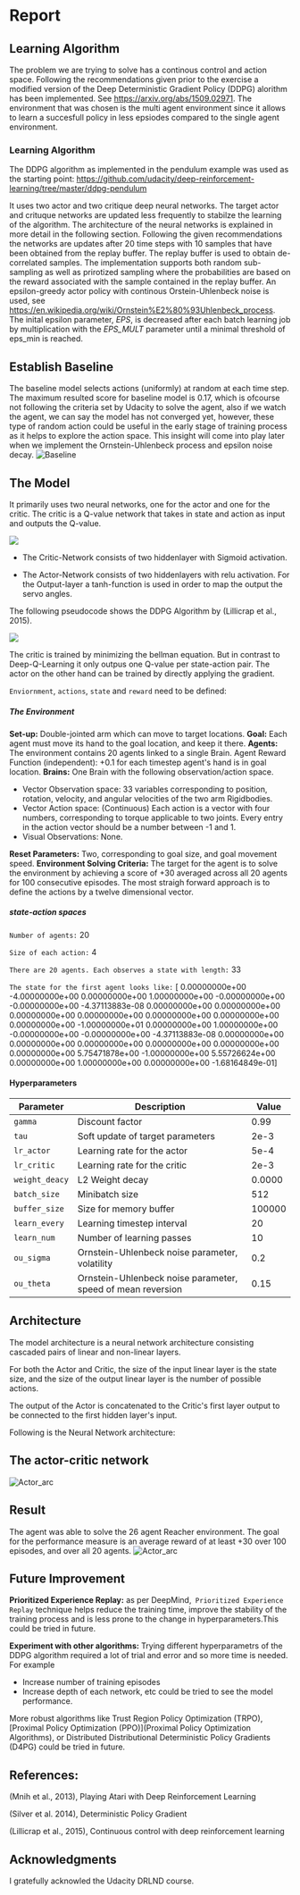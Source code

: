 # Report

## Learning Algorithm

The problem we are trying to solve has a continous control and action space.
Following the recommendations given prior to the exercise a modified version of the Deep Deterministic Gradient Policy (DDPG) alorithm has been implemented. See https://arxiv.org/abs/1509.02971.
The environment that was chosen is the multi agent environment since it allows to learn a succesfull policy in less epsiodes compared to the single agent environment.

### Learning Algorithm

The DDPG algorithm as implemented in the pendulum example was used as the starting point: https://github.com/udacity/deep-reinforcement-learning/tree/master/ddpg-pendulum

It uses two actor and two critique deep neural networks. The target actor and crituque networks are updated less frequently to stabilze the learning of the algorithm. The architecture of the neural networks is explained in more detail in the following section.
Following the given recommendations the networks are updates after 20 time steps with 10 samples that have been obtained from the replay buffer.
The replay buffer is used to obtain de-correlated samples. The implementation supports both random sub-sampling as well as prirotized sampling where the probabilities are based on the reward associated with the sample contained in the replay buffer.
An epsilon-greedy actor policy with continous Orstein-Uhlenbeck noise is used, see https://en.wikipedia.org/wiki/Ornstein%E2%80%93Uhlenbeck_process. The inital epsilon parameter, *EPS*, is decreased after each batch learning job by multiplication with the *EPS_MULT* parameter until a minimal threshold of eps_min is reached.


## Establish Baseline
The baseline model selects actions (uniformly) at random at each time step. The maximum resulted score for baseline model is 0.17, which is ofcourse not following the criteria set by Udacity to solve the agent, also if we watch the agent, we can say the model has not converged yet, however, these type of random action could be useful in the early stage of training process as it helps to explore the action space. This insight will come into play later when we implement the Ornstein-Uhlenbeck process and epsilon noise decay.
![Baseline](images/Baseline.png)

## The Model

It primarily uses two neural networks, one for the actor and one for the critic. The critic is a Q-value network that takes in state and action as input and outputs the Q-value. 
 
 ![](images/NeuralNetwork.png)


* The Critic-Network consists of two hiddenlayer with Sigmoid activation.

* The Actor-Network consists of two hiddenlayers with relu activation. For the Output-layer a tanh-function is used in order to map the 	output the servo angles.

The following pseudocode shows the DDPG Algorithm by (Lillicrap et al., 2015).

 ![](images/pseudocode)
 
The critic is trained by minimizing the bellman equation. But in contrast to Deep-Q-Learning it only outpus one Q-value per state-action pair. The actor on the other hand can be trained by directly applying the gradient.

`Enviornment`, `actions`, `state` and `reward` need to be defined:

##### The Environment

**Set-up:** Double-jointed arm which can move to target locations.
**Goal:** Each agent must move its hand to the goal location, and keep it there.
**Agents:** The environment contains 20 agents linked to a single Brain.
Agent Reward Function (independent):
+0.1 for each timestep agent's hand is in goal location.
**Brains:** One Brain with the following observation/action space.
* Vector Observation space: 33 variables corresponding to position, rotation, velocity, and angular velocities of the two arm Rigidbodies.
* Vector Action space: (Continuous) Each action is a vector with four numbers, corresponding to torque applicable to two joints. Every entry in the action vector should be a number between -1 and 1.
* Visual Observations: None.

**Reset Parameters:** Two, corresponding to goal size, and goal movement speed.
**Environment Solving Criteria:** The target for the agent is to solve the environment by achieving a score of +30 averaged across all 20 agents for 100 consecutive episodes.
The most straigh forward approach is to define the actions by a twelve dimensional vector.


##### **state-action spaces**

`Number of agents:`  20

`Size of each action:`  4

`There are 20 agents. Each observes a state with length:`  33

`The state for the first agent looks like:` [  0.00000000e+00  -4.00000000e+00   0.00000000e+00   1.00000000e+00
  -0.00000000e+00  -0.00000000e+00  -4.37113883e-08   0.00000000e+00
   0.00000000e+00   0.00000000e+00   0.00000000e+00   0.00000000e+00
   0.00000000e+00   0.00000000e+00  -1.00000000e+01   0.00000000e+00
   1.00000000e+00  -0.00000000e+00  -0.00000000e+00  -4.37113883e-08
   0.00000000e+00   0.00000000e+00   0.00000000e+00   0.00000000e+00
   0.00000000e+00   0.00000000e+00   5.75471878e+00  -1.00000000e+00
   5.55726624e+00   0.00000000e+00   1.00000000e+00   0.00000000e+00
  -1.68164849e-01]


#### **Hyperparameters**

| Parameter | Description | Value |
| --- | --- | --- |
| `gamma` | Discount factor | 0.99 |
| `tau` | Soft update of target parameters| 2e-3 |
| `lr_actor` | Learning rate for the actor | 5e-4 |
| `lr_critic` | Learning rate for the critic | 2e-3  |
| `weight_deacy` | L2 Weight decay | 0.0000 |
| `batch_size` | Minibatch size | 512|
| `buffer_size` | Size for memory buffer | 100000|
| `learn_every` | Learning timestep interval | 20 |       
| `learn_num` | Number of learning passes | 10 |
| `ou_sigma` | Ornstein-Uhlenbeck noise parameter, volatility | 0.2 |
| `ou_theta` | Ornstein-Uhlenbeck noise parameter, speed of mean reversion | 0.15 |



## Architecture

The model architecture is a neural network architecture consisting cascaded pairs of linear and non-linear layers.

For both the Actor and Critic, the size of the input linear layer is the state size, and the size of the output linear layer is the number of possible actions.

The output of the Actor is concatenated to the Critic's first layer output to be connected to the first hidden layer's input.

Following is the Neural Network architecture:
 ## The actor-critic network
 
 ![Actor_arc](images/actor.png)
 

## Result

The agent was able to solve the 26 agent Reacher environment. The goal for the performance measure is an average reward of at least +30 over 100 episodes, and over all 20 agents.
![Actor_arc](images/solution.png)

## Future Improvement

**Prioritized Experience Replay:** as per DeepMind,` Prioritized Experience Replay` technique helps reduce the training time, improve the stability of the training process and is less prone to the change in hyperparameters.This could be tried in future.

**Experiment with other algorithms:** Trying different hyperparametrs of the DDPG algorithm required a lot of trial and error and so more time is needed. For example

* Increase number of training episodes
* Increase depth of each network, etc could be tried to see the model performance.

More robust algorithms like Trust Region Policy Optimization (TRPO), [Proximal Policy Optimization (PPO)](Proximal Policy Optimization Algorithms), or Distributed Distributional Deterministic Policy Gradients (D4PG) could be tried in future.

## References:
(Mnih et al., 2013), Playing Atari with Deep Reinforcement Learning

(Silver et al. 2014), Deterministic Policy Gradient

(Lillicrap et al., 2015), Continuous control with deep reinforcement learning


## Acknowledgments
I gratefully acknowled the Udacity DRLND course.



